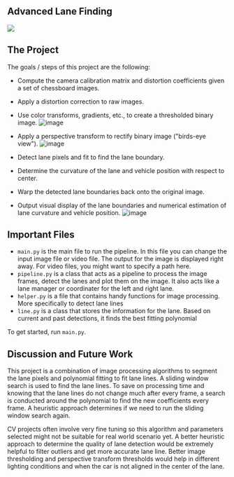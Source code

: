 ## Advanced Lane Finding 

![](project-gif.gif)

The Project
---

The goals / steps of this project are the following:

* Compute the camera calibration matrix and distortion coefficients given a set of chessboard images.
* Apply a distortion correction to raw images.
* Use color transforms, gradients, etc., to create a thresholded binary image.
![image](https://user-images.githubusercontent.com/22652444/106409903-a6c2bf80-640f-11eb-8a7f-92e69d1d1a99.png)

* Apply a perspective transform to rectify binary image ("birds-eye view").
![image](https://user-images.githubusercontent.com/22652444/106409937-bf32da00-640f-11eb-8cfe-dc9401188ed4.png)

* Detect lane pixels and fit to find the lane boundary.
* Determine the curvature of the lane and vehicle position with respect to center.
* Warp the detected lane boundaries back onto the original image.
* Output visual display of the lane boundaries and numerical estimation of lane curvature and vehicle position.
![image](https://user-images.githubusercontent.com/22652444/106410055-fef9c180-640f-11eb-9af9-fe0316735fdf.png)

Important Files
---
* `main.py` is the main file to run the pipeline. In this file you can change the input image file or video file. The output for the image is displayed right away. For video files, you might want to specify a path here.
* `pipeline.py` is a class that acts as a pipeline to process the image frames, detect the lanes and plot them on the image. It also acts like a lane manager or coordinater for the left and right lane.
* `helper.py` is a file that contains handy functions for image processing. More specifically to detect lane lines
* `line.py` is a class that stores the information for the lane. Based on current and past detections, it finds the best fitting polynomial

To get started, run `main.py`.

Discussion and Future Work
---
This project is a combination of image processing algorithms to segment the lane pixels and polynomial fitting to fit lane lines. A sliding window search is used to find the lane lines. To save on processing time and knowing that the lane lines do not change much after every frame, a search is conducted around the polynomial to find the new coefficients every frame. A heuristic approach determines if we need to run the sliding window search again.

CV projects often involve very fine tuning so this algorithm and parameters selected might not be suitable for real world scenario yet. A better heuristic approach to determine the quality of lane detection would be extremely helpful to filter outliers and get more accurate lane line. Better image thresholding and perspective transform thresholds would help in different lighting conditions and when the car is not aligned in the center of the lane.

